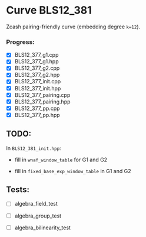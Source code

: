 # Curve BLS12_381 
Zcash pairing-friendly curve (embedding degree `k=12`).

### Progress:
- [x] BLS12_377_g1.cpp  
- [x] BLS12_377_g1.hpp  
- [x] BLS12_377_g2.cpp  
- [x] BLS12_377_g2.hpp  
- [x] BLS12_377_init.cpp  
- [x] BLS12_377_init.hpp  
- [x] BLS12_377_pairing.cpp  
- [x] BLS12_377_pairing.hpp  
- [x] BLS12_377_pp.cpp  
- [x] BLS12_377_pp.hpp

## TODO:
In `BLS12_381_init.hpp`:

* fill in `wnaf_window_table` for G1 and G2 

* fill in `fixed_base_exp_window_table` in G1 and G2

## Tests:
- [ ] algebra_field_test
- [ ] algebra_group_test
- [ ] algebra_bilinearity_test


